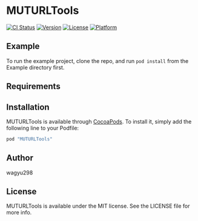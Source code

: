 # MUTURLTools

[![CI Status](http://img.shields.io/travis/wagyu298/MUTURLTools.svg?style=flat)](https://travis-ci.org/wagyu298/MUTURLTools)
[![Version](https://img.shields.io/cocoapods/v/MUTURLTools.svg?style=flat)](http://cocoapods.org/pods/MUTURLTools)
[![License](https://img.shields.io/cocoapods/l/MUTURLTools.svg?style=flat)](http://cocoapods.org/pods/MUTURLTools)
[![Platform](https://img.shields.io/cocoapods/p/MUTURLTools.svg?style=flat)](http://cocoapods.org/pods/MUTURLTools)

## Example

To run the example project, clone the repo, and run `pod install` from the Example directory first.

## Requirements

## Installation

MUTURLTools is available through [CocoaPods](http://cocoapods.org). To install
it, simply add the following line to your Podfile:

```ruby
pod "MUTURLTools"
```

## Author

wagyu298

## License

MUTURLTools is available under the MIT license. See the LICENSE file for more info.
